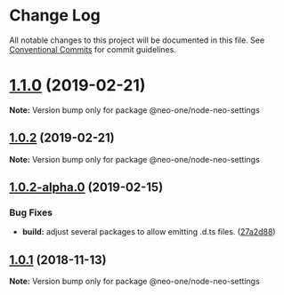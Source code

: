 # Change Log

All notable changes to this project will be documented in this file.
See [Conventional Commits](https://conventionalcommits.org) for commit guidelines.

# [1.1.0](https://github.com/neo-one-suite/neo-one/compare/@neo-one/node-neo-settings@1.0.2...@neo-one/node-neo-settings@1.1.0) (2019-02-21)

**Note:** Version bump only for package @neo-one/node-neo-settings





## [1.0.2](https://github.com/neo-one-suite/neo-one/compare/@neo-one/node-neo-settings@1.0.2-alpha.0...@neo-one/node-neo-settings@1.0.2) (2019-02-21)

**Note:** Version bump only for package @neo-one/node-neo-settings





## [1.0.2-alpha.0](https://github.com/neo-one-suite/neo-one/compare/@neo-one/node-neo-settings@1.0.1...@neo-one/node-neo-settings@1.0.2-alpha.0) (2019-02-15)


### Bug Fixes

* **build:** adjust several packages to allow emitting .d.ts files. ([27a2d88](https://github.com/neo-one-suite/neo-one/commit/27a2d88))





## [1.0.1](https://github.com/neo-one-suite/neo-one/compare/@neo-one/node-neo-settings@1.0.0...@neo-one/node-neo-settings@1.0.1) (2018-11-13)

**Note:** Version bump only for package @neo-one/node-neo-settings
